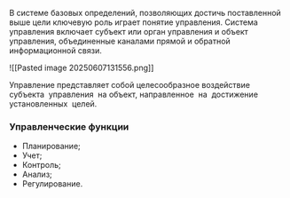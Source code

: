 В системе базовых определений, позволяющих достичь поставленной выше цели ключевую роль играет понятие управления. Система управления включает субъект или орган управления и объект управления, объединенные каналами прямой и обратной информационной связи.

![[Pasted image 20250607131556.png]]

Управление представляет собой целесообразное воздействие субъекта  управления  на объект, направленное  на  достижение   установленных  целей.
### Управленческие функции
- Планирование;
- Учет;
- Контроль;
- Анализ;
- Регулирование.
